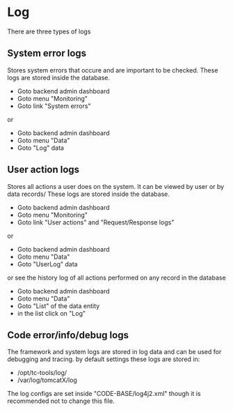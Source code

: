 # Log #
There are three types of logs


## System error logs ##
Stores system errors that occure and are important to be checked.
These logs are stored inside the database.
* Goto backend admin dashboard
* Goto menu "Monitoring"
* Goto link "System errors"

or
* Goto backend admin dashboard
* Goto menu "Data"
* Goto "Log" data


## User action logs ##
Stores all actions a user does on the system. It can be viewed by user or by data records/
These logs are stored inside the database.

* Goto backend admin dashboard
* Goto menu "Monitoring"
* Goto link "User actions" and "Request/Response logs"

or
* Goto backend admin dashboard
* Goto menu "Data"
* Goto "UserLog" data

or see the history log of all actions performed on any record in the database
* Goto backend admin dashboard
* Goto menu "Data"
* Goto "List" of the data entity
* in the list click on "Log"


## Code error/info/debug logs ##
The framework and system logs are stored in log data and can be used for debugging and tracing. by default settings these
logs are stored in:

* /opt/tc-tools/log/ 
* /var/log/tomcatX/log

The log configs are set inside "CODE-BASE/log4j2.xml" though it is recommended not to change this file.